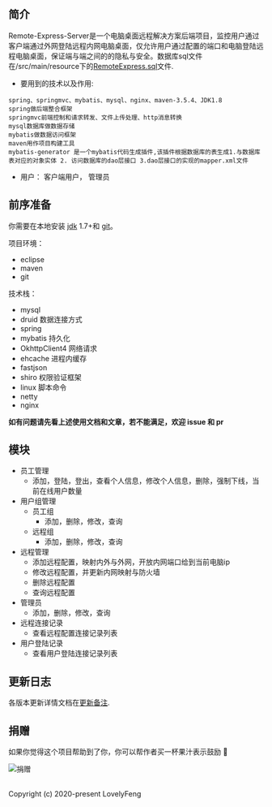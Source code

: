 ## 简介

Remote-Express-Server是一个电脑桌面远程解决方案后端项目，监控用户通过客户端通过外网登陆远程内网电脑桌面，仅允许用户通过配置的端口和电脑登陆远程电脑桌面，保证端与端之间的的隐私与安全。数据库sql文件在/src/main/resource下的[RemoteExpress.sql][sql]文件.

- 要用到的技术以及作用:
```
spring、springmvc、mybatis、mysql、nginx、maven-3.5.4、JDK1.8
spring做后端整合框架
springmvc前端控制和请求转发、文件上传处理、http消息转换
mysql数据库做数据存储
mybatis做数据访问框架
maven用作项目构建工具
mybatis-generator 是一个mybatis代码生成插件,该插件根据数据库的表生成1.与数据库表对应的对象实体 2. 访问数据库的dao层接口 3.dao层接口的实现的mapper.xml文件
```
- 用户：
  客户端用户， 管理员


## 前序准备

你需要在本地安装 [jdk](http://nodejs.org/) 1.7+和 [git](https://git-scm.com/)。

项目环境：
  - eclipse
  - maven
  - git

技术栈：
  - mysql 
  - druid 数据连接方式
  - spring				
  - mybatis 持久化
  - OkhttpClient4 网络请求
  - ehcache 进程内缓存
  - fastjson
  - shiro 权限验证框架
  - linux 脚本命令
  - netty
  - nginx


**如有问题请先看上述使用文档和文章，若不能满足，欢迎 issue 和 pr**

## 模块


- 员工管理
  - 添加，登陆，登出，查看个人信息，修改个人信息，删除，强制下线，当前在线用户数量
- 用户组管理
  - 员工组
    - 添加，删除，修改，查询
  - 远程组
    - 添加，删除，修改，查询
- 远程管理
  - 添加远程配置，映射内外与外网，开放内网端口给到当前电脑ip
  - 修改远程配置，并更新内网映射与防火墙
  - 删除远程配置
  - 查询远程配置
- 管理员
  - 添加，删除，修改，查询
- 远程连接记录
  - 查看远程配置连接记录列表
- 用户登陆记录
  - 查看用户登陆连接记录列表



## 更新日志

各版本更新详情文档在[更新备注][changelog].

## 捐赠

如果你觉得这个项目帮助到了你，你可以帮作者买一杯果汁表示鼓励 :tropical_drink:

![捐赠][donate-qrcode]

<br>
Copyright (c) 2020-present LovelyFeng





[sql]:src/main/resources/RemoteExpress.sql
[donate-qrcode]:https://LovelyFeng.github.io/donate/donation.png
[changelog]:https://github.com/LovelyFeng/Remote-Express-Server/releases